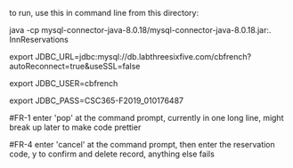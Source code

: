 to run, use this in command line from this directory:

java -cp mysql-connector-java-8.0.18/mysql-connector-java-8.0.18.jar:. InnReservations

export JDBC_URL=jdbc:mysql://db.labthreesixfive.com/cbfrench?autoReconnect=true\&useSSL=false

export JDBC_USER=cbfrench

export JDBC_PASS=CSC365-F2019_010176487


#FR-1
enter 'pop' at the command prompt, currently in one long line, might break up later to make code prettier

#FR-4
enter 'cancel' at the command prompt, then enter the reservation code, y to confirm and delete record, anything else fails
